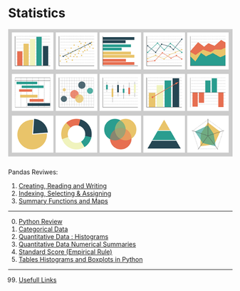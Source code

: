 # Statistics
![banner](images/charts-gb5c683254_640.png)

###
Pandas Reviwes:
1. [Creating, Reading and Writing](pandas/pandas_s1.ipynb)
2. [Indexing, Selecting & Assigning](pandas/pandas_s2.ipynb)
3. [Summary Functions and Maps](pandas/pandas_s3.ipynb)
---
0. [Python Review](notebooks/000_Python_Review.ipynb)
1. [Categorical Data](notebooks/001_Categorical_Data.ipynb)
2. [Quantitative Data : Histograms](notebooks/002_Quantitative_Data_Histograms.ipynb)
3. [Quantitative Data Numerical Summaries](notebooks/003_Quantitative_Data_Numerical_Summaries.ipynb)
4. [Standard Score (Empirical Rule)](notebooks/004_Standard_Score_Empirical_Rule.ipynb)
5. [Tables Histograms and Boxplots in Python](notebooks/005_Tables_Histograms_and_Boxplots_in_Python.ipynb)

---
99. [Usefull Links](notebooks/099_Usefull_Links.ipynb)
